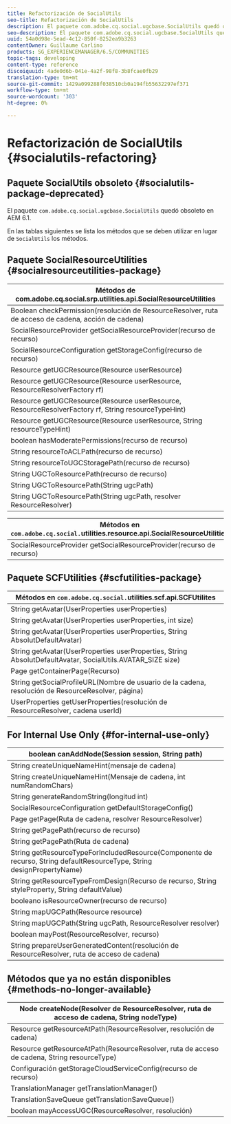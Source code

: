 ```yaml
---
title: Refactorización de SocialUtils
seo-title: Refactorización de SocialUtils
description: El paquete com.adobe.cq.social.ugcbase.SocialUtils quedó obsoleto en AEM 6.1
seo-description: El paquete com.adobe.cq.social.ugcbase.SocialUtils quedó obsoleto en AEM 6.1
uuid: 54a0d98e-5ead-4c12-850f-8252ea9b3263
contentOwner: Guillaume Carlino
products: SG_EXPERIENCEMANAGER/6.5/COMMUNITIES
topic-tags: developing
content-type: reference
discoiquuid: 4ade0d6b-041e-4a2f-98f8-3b8fcae0fb29
translation-type: tm+mt
source-git-commit: 1429a099288f038510cb0a194fb55632297ef371
workflow-type: tm+mt
source-wordcount: '303'
ht-degree: 0%

---
```



# Refactorización de SocialUtils {#socialutils-refactoring}

## Paquete SocialUtils obsoleto {#socialutils-package-deprecated}

El paquete `com.adobe.cq.social.ugcbase.SocialUtils` quedó obsoleto en AEM 6.1.

En las tablas siguientes se lista los métodos que se deben utilizar en lugar de `SocialUtils` los métodos.

## Paquete SocialResourceUtilities  {#socialresourceutilities-package}

| Métodos de com.adobe.cq.social.srp.utilities.api.SocialResourceUtilities |
|---|
| Boolean checkPermission(resolución de ResourceResolver, ruta de acceso de cadena, acción de cadena) |  |
| SocialResourceProvider getSocialResourceProvider(recurso de recurso) |  |
| SocialResourceConfiguration getStorageConfig(recurso de recurso) |  |
| Resource getUGCResource(Resource userResource) |  |
| Resource getUGCResource(Resource userResource, ResourceResolverFactory rf) | nuevo |
| Resource getUGCResource(Resource userResource, ResourceResolverFactory rf, String resourceTypeHint) | nuevo |
| Resource getUGCResource(Resource userResource, String resourceTypeHint) |  |
| boolean hasModeratePermissions(recurso de recurso) |  |
| String resourceToACLPath(recurso de recurso) |  |
| String resourceToUGCStoragePath(recurso de recurso) | reemplaza String resourceToUGCPath(Resource resource) |
| String UGCToResourcePath(recurso de recurso) |  |
| String UGCToResourcePath(String ugcPath) | firma de método cambiada |
| String UGCToResourcePath(String ugcPath, resolver ResourceResolver) | nuevo |

| Métodos en `com.adobe.cq.social.`utilities.resource.api.SocialResourceUtilities |
|---|
| SocialResourceProvider getSocialResourceProvider(recurso de recurso) | reemplaza a SocialResourceProvider getConfiguradoProvider(recurso de recurso) |

## Paquete SCFUtilities {#scfutilities-package}

| Métodos en `com.adobe.cq.social.`utilities.scf.api.SCFUtilites |
|---|
| String getAvatar(UserProperties userProperties) |
| String getAvatar(UserProperties userProperties, int size) |
| String getAvatar(UserProperties userProperties, String AbsolutDefaultAvatar) |
| String getAvatar(UserProperties userProperties, String AbsolutDefaultAvatar, SocialUtils.AVATAR_SIZE size) |
| Page getContainerPage(Recurso) |
| String getSocialProfileURL(Nombre de usuario de la cadena, resolución de ResourceResolver, página) |
| UserProperties getUserProperties(resolución de ResourceResolver, cadena userId) |

## For Internal Use Only {#for-internal-use-only}

| boolean canAddNode(Session session, String path) |
|---|
| String createUniqueNameHint(mensaje de cadena) |
| String createUniqueNameHint(Mensaje de cadena, int numRandomChars) |
| String generateRandomString(longitud int) |
| SocialResourceConfiguration getDefaultStorageConfig() |
| Page getPage(Ruta de cadena, resolver ResourceResolver) |
| String getPagePath(recurso de recurso) |
| String getPagePath(Ruta de cadena) |
| String getResourceTypeForIncludedResource(Componente de recurso, String defaultResourceType, String designPropertyName) |
| String getResourceTypeFromDesign(Recurso de recurso, String styleProperty, String defaultValue) |
| booleano isResourceOwner(recurso de recurso) |
| String mapUGCPath(Resource resource) |
| String mapUGCPath(String ugcPath, ResourceResolver resolver) |
| boolean mayPost(ResourceResolver, recurso) |
| String prepareUserGeneratedContent(resolución de ResourceResolver, ruta de acceso de cadena) |

## Métodos que ya no están disponibles {#methods-no-longer-available}

| Node createNode(Resolver de ResourceResolver, ruta de acceso de cadena, String nodeType) |
|---|
| Resource getResourceAtPath(ResourceResolver, resolución de cadena) |
| Resource getResourceAtPath(ResourceResolver, ruta de acceso de cadena, String resourceType) |
| Configuración getStorageCloudServiceConfig(recurso de recurso) |
| TranslationManager getTranslationManager() |
| TranslationSaveQueue getTranslationSaveQueue() |
| boolean mayAccessUGC(ResourceResolver, resolución) |

